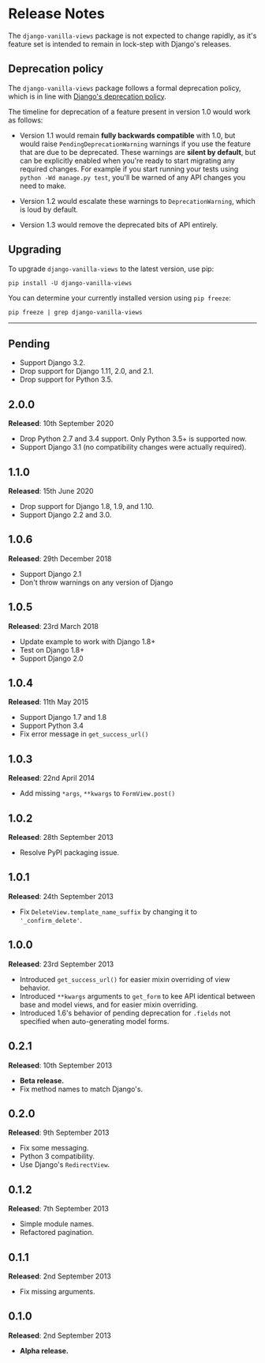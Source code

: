 # Release Notes

The `django-vanilla-views` package is not expected to change rapidly, as it's feature set is intended to remain in lock-step with Django's releases.

## Deprecation policy

The `django-vanilla-views` package follows a formal deprecation policy, which is in line with [Django's deprecation policy][django-deprecation-policy].

The timeline for deprecation of a feature present in version 1.0 would work as follows:

* Version 1.1 would remain **fully backwards compatible** with 1.0, but would raise `PendingDeprecationWarning` warnings if you use the feature that are due to be deprecated.  These warnings are **silent by default**, but can be explicitly enabled when you're ready to start migrating any required changes.  For example if you start running your tests using `python -Wd manage.py test`, you'll be warned of any API changes you need to make.

* Version 1.2 would escalate these warnings to `DeprecationWarning`, which is loud by default.

* Version 1.3 would remove the deprecated bits of API entirely.

## Upgrading

To upgrade `django-vanilla-views` to the latest version, use pip:

    pip install -U django-vanilla-views

You can determine your currently installed version using `pip freeze`:

    pip freeze | grep django-vanilla-views

---

## Pending

* Support Django 3.2.
* Drop support for Django 1.11, 2.0, and 2.1.
* Drop support for Python 3.5.

## 2.0.0

**Released**: 10th September 2020

* Drop Python 2.7 and 3.4 support. Only Python 3.5+ is supported now.
* Support Django 3.1 (no compatibility changes were actually required).

## 1.1.0

**Released**: 15th June 2020

* Drop support for Django 1.8, 1.9, and 1.10.
* Support Django 2.2 and 3.0.

## 1.0.6

**Released**: 29th December 2018

* Support Django 2.1
* Don't throw warnings on any version of Django

## 1.0.5

**Released**: 23rd March 2018

* Update example to work with Django 1.8+
* Test on Django 1.8+
* Support Django 2.0

## 1.0.4

**Released**: 11th May 2015

* Support Django 1.7 and 1.8
* Support Python 3.4
* Fix error message in `get_success_url()`

## 1.0.3

**Released**: 22nd April 2014

* Add missing `*args`, `**kwargs` to `FormView.post()`

## 1.0.2

**Released**: 28th September 2013

* Resolve PyPI packaging issue.

## 1.0.1

**Released**: 24th September 2013

* Fix `DeleteView.template_name_suffix` by changing it to `'_confirm_delete'`.

## 1.0.0

**Released**: 23rd September 2013

* Introduced `get_success_url()` for easier mixin overriding of view behavior.
* Introduced `**kwargs` arguments to `get_form` to kee API identical between base and model views, and for easier mixin overriding.
* Introduced 1.6's behavior of pending deprecation for `.fields` not specified when auto-generating model forms.

## 0.2.1

**Released**: 10th September 2013

* **Beta release.**
* Fix method names to match Django's.

## 0.2.0

**Released**: 9th September 2013

* Fix some messaging.
* Python 3 compatibility.
* Use Django's `RedirectView`.

## 0.1.2

**Released**: 7th September 2013

* Simple module names.
* Refactored pagination.

## 0.1.1

**Released**: 2nd September 2013

* Fix missing arguments.

## 0.1.0

**Released**: 2nd September 2013

* **Alpha release.**

[django-deprecation-policy]: https://docs.djangoproject.com/en/dev/internals/release-process/#internal-release-deprecation-policy
